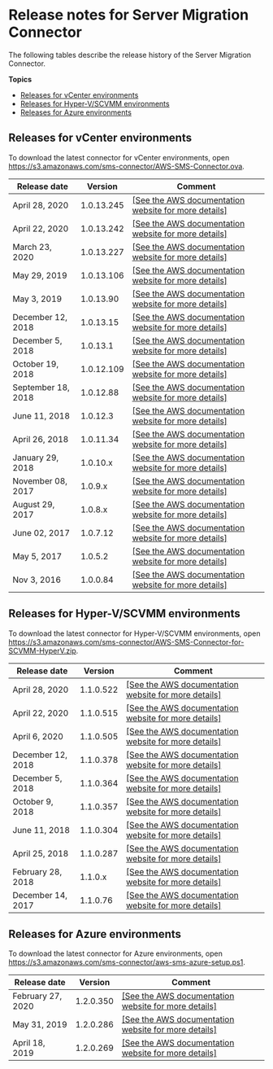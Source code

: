 # Release notes for Server Migration Connector<a name="release-notes"></a>

The following tables describe the release history of the Server Migration Connector\.

**Topics**
+ [Releases for vCenter environments](#vmware-releases)
+ [Releases for Hyper\-V/SCVMM environments](#hyper-v-releases)
+ [Releases for Azure environments](#azure-releases)

## Releases for vCenter environments<a name="vmware-releases"></a>

To download the latest connector for vCenter environments, open [https://s3\.amazonaws\.com/sms\-connector/AWS\-SMS\-Connector\.ova](https://s3.amazonaws.com/sms-connector/AWS-SMS-Connector.ova)\.


| Release date | Version | Comment | 
| --- | --- | --- | 
| April 28, 2020 | 1\.0\.13\.245 |  [\[See the AWS documentation website for more details\]](http://docs.aws.amazon.com/server-migration-service/latest/userguide/release-notes.html)  | 
| April 22, 2020 | 1\.0\.13\.242 |  [\[See the AWS documentation website for more details\]](http://docs.aws.amazon.com/server-migration-service/latest/userguide/release-notes.html)  | 
| March 23, 2020 | 1\.0\.13\.227 |  [\[See the AWS documentation website for more details\]](http://docs.aws.amazon.com/server-migration-service/latest/userguide/release-notes.html)  | 
| May 29, 2019 | 1\.0\.13\.106 |  [\[See the AWS documentation website for more details\]](http://docs.aws.amazon.com/server-migration-service/latest/userguide/release-notes.html)  | 
| May 3, 2019 | 1\.0\.13\.90 |  [\[See the AWS documentation website for more details\]](http://docs.aws.amazon.com/server-migration-service/latest/userguide/release-notes.html)  | 
| December 12, 2018 | 1\.0\.13\.15 |  [\[See the AWS documentation website for more details\]](http://docs.aws.amazon.com/server-migration-service/latest/userguide/release-notes.html)  | 
| December 5, 2018 | 1\.0\.13\.1 |  [\[See the AWS documentation website for more details\]](http://docs.aws.amazon.com/server-migration-service/latest/userguide/release-notes.html)  | 
| October 19, 2018 | 1\.0\.12\.109 |  [\[See the AWS documentation website for more details\]](http://docs.aws.amazon.com/server-migration-service/latest/userguide/release-notes.html)  | 
|  September 18, 2018  | 1\.0\.12\.88 |  [\[See the AWS documentation website for more details\]](http://docs.aws.amazon.com/server-migration-service/latest/userguide/release-notes.html)  | 
|  June 11, 2018  | 1\.0\.12\.3 |  [\[See the AWS documentation website for more details\]](http://docs.aws.amazon.com/server-migration-service/latest/userguide/release-notes.html)  | 
|  April 26, 2018  | 1\.0\.11\.34 |  [\[See the AWS documentation website for more details\]](http://docs.aws.amazon.com/server-migration-service/latest/userguide/release-notes.html)  | 
|  January 29, 2018  | 1\.0\.10\.x |  [\[See the AWS documentation website for more details\]](http://docs.aws.amazon.com/server-migration-service/latest/userguide/release-notes.html)  | 
|  November 08, 2017  | 1\.0\.9\.x |  [\[See the AWS documentation website for more details\]](http://docs.aws.amazon.com/server-migration-service/latest/userguide/release-notes.html)  | 
|  August 29, 2017  | 1\.0\.8\.x |  [\[See the AWS documentation website for more details\]](http://docs.aws.amazon.com/server-migration-service/latest/userguide/release-notes.html)  | 
|  June 02, 2017  | 1\.0\.7\.12 |  [\[See the AWS documentation website for more details\]](http://docs.aws.amazon.com/server-migration-service/latest/userguide/release-notes.html)  | 
|  May 5, 2017  | 1\.0\.5\.2 |  [\[See the AWS documentation website for more details\]](http://docs.aws.amazon.com/server-migration-service/latest/userguide/release-notes.html)  | 
| Nov 3, 2016 | 1\.0\.0\.84 |  [\[See the AWS documentation website for more details\]](http://docs.aws.amazon.com/server-migration-service/latest/userguide/release-notes.html)  | 

## Releases for Hyper\-V/SCVMM environments<a name="hyper-v-releases"></a>

To download the latest connector for Hyper\-V/SCVMM environments, open [https://s3\.amazonaws\.com/sms\-connector/AWS\-SMS\-Connector\-for\-SCVMM\-HyperV\.zip](https://s3.amazonaws.com/sms-connector/AWS-SMS-Connector-for-SCVMM-HyperV.zip)\.


| Release date | Version | Comment | 
| --- | --- | --- | 
| April 28, 2020 | 1\.1\.0\.522 |  [\[See the AWS documentation website for more details\]](http://docs.aws.amazon.com/server-migration-service/latest/userguide/release-notes.html)  | 
| April 22, 2020 | 1\.1\.0\.515 |  [\[See the AWS documentation website for more details\]](http://docs.aws.amazon.com/server-migration-service/latest/userguide/release-notes.html)  | 
| April 6, 2020 | 1\.1\.0\.505 |  [\[See the AWS documentation website for more details\]](http://docs.aws.amazon.com/server-migration-service/latest/userguide/release-notes.html)  | 
| December 12, 2018 | 1\.1\.0\.378 |  [\[See the AWS documentation website for more details\]](http://docs.aws.amazon.com/server-migration-service/latest/userguide/release-notes.html)  | 
| December 5, 2018 | 1\.1\.0\.364 |  [\[See the AWS documentation website for more details\]](http://docs.aws.amazon.com/server-migration-service/latest/userguide/release-notes.html)  | 
| October 9, 2018 | 1\.1\.0\.357 |  [\[See the AWS documentation website for more details\]](http://docs.aws.amazon.com/server-migration-service/latest/userguide/release-notes.html)  | 
|  June 11, 2018  | 1\.1\.0\.304 |  [\[See the AWS documentation website for more details\]](http://docs.aws.amazon.com/server-migration-service/latest/userguide/release-notes.html)  | 
|  April 25, 2018  | 1\.1\.0\.287 |  [\[See the AWS documentation website for more details\]](http://docs.aws.amazon.com/server-migration-service/latest/userguide/release-notes.html)  | 
|  February 28, 2018  | 1\.1\.0\.x |  [\[See the AWS documentation website for more details\]](http://docs.aws.amazon.com/server-migration-service/latest/userguide/release-notes.html)  | 
|  December 14, 2017  | 1\.1\.0\.76 |  [\[See the AWS documentation website for more details\]](http://docs.aws.amazon.com/server-migration-service/latest/userguide/release-notes.html)  | 

## Releases for Azure environments<a name="azure-releases"></a>

To download the latest connector for Azure environments, open [https://s3\.amazonaws\.com/sms\-connector/aws\-sms\-azure\-setup\.ps1](https://s3.amazonaws.com/sms-connector/aws-sms-azure-setup.ps1)\.


| Release date | Version | Comment | 
| --- | --- | --- | 
| February 27, 2020 | 1\.2\.0\.350 |  [\[See the AWS documentation website for more details\]](http://docs.aws.amazon.com/server-migration-service/latest/userguide/release-notes.html)  | 
| May 31, 2019 | 1\.2\.0\.286 |  [\[See the AWS documentation website for more details\]](http://docs.aws.amazon.com/server-migration-service/latest/userguide/release-notes.html)  | 
| April 18, 2019 | 1\.2\.0\.269 |  [\[See the AWS documentation website for more details\]](http://docs.aws.amazon.com/server-migration-service/latest/userguide/release-notes.html)  | 